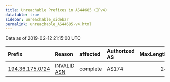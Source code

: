 ```yaml
---
title: Unreachable Prefixes in AS44685 (IPv4)
datatable: true
sidebar: unreachable_sidebar
permalink: unreachable_AS44685-v4.html
---
```


Data as of 2019-02-12 21:15:00 UTC


<div class="datatable-begin"></div>

| Prefix                                                   | Reason                                                                                                 | affected   | Authorized AS   |   MaxLength | Anchor                                         |   unreachable /24s |
|:---------------------------------------------------------|:-------------------------------------------------------------------------------------------------------|:-----------|:----------------|------------:|:-----------------------------------------------|-------------------:|
| [194.36.175.0/24](https://stat.ripe.net/194.36.175.0/24) | [INVALID ASN](https://rpki-validator.ripe.net/announcement-preview?asn=AS44685&prefix=194.36.175.0/24) | complete   | AS174           |          24 | [RIPE](unreachable_RIPE_NCC_RPKI_Root-v4.html) |                  1 |

<div class="datatable-end"></div>
